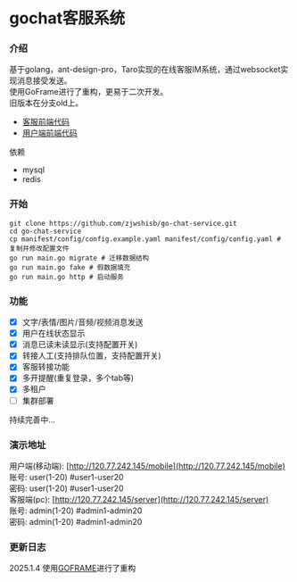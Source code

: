 # gochat客服系统

### 介绍
基于golang，ant-design-pro，Taro实现的在线客服IM系统，通过websocket实现消息接受发送。  
使用GoFrame进行了重构，更易于二次开发。  
旧版本在分支old上。   
- [客服前端代码](https://github.com/zjwshisb/service-frontend)
- [用户端前端代码](https://github.com/zjwshisb/service-user)

依赖
- mysql
- redis

### 开始
```shell
git clone https://github.com/zjwshisb/go-chat-service.git
cd go-chat-service
cp manifest/config/config.example.yaml manifest/config/config.yaml # 复制并修改配置文件
go run main.go migrate # 迁移数据结构
go run main.go fake # 假数据填充
go run main.go http # 启动服务
```

### 功能
- [x] 文字/表情/图片/音频/视频消息发送
- [x] 用户在线状态显示
- [x] 消息已读未读显示(支持配置开关)
- [X] 转接人工(支持排队位置，支持配置开关)
- [x] 客服转接功能
- [x] 多开提醒(重复登录，多个tab等)
- [X] 多租户
- [ ] 集群部署 

持续完善中...

### 演示地址

用户端(移动端): [http://120.77.242.145/mobile](http://120.77.242.145/mobile)  
账号: user(1-20) #user1-user20  
密码: user(1-20) #user1-user20  
客服端(pc): [http://120.77.242.145/server](http://120.77.242.145/server)  
账号: admin(1-20) #admin1-admin20  
密码: admin(1-20) #admin1-admin20

### 更新日志

2025.1.4 使用[GOFRAME](https://github.com/gogf/gf)进行了重构
